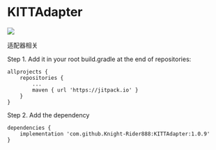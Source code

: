 # KITTAdapter
[![](https://jitpack.io/v/Knight-Rider888/KITTAdapter.svg)](https://jitpack.io/#Knight-Rider888/KITTAdapter)


适配器相关

Step 1. Add it in your root build.gradle at the end of repositories:
```
allprojects {
    repositories {
        ...
        maven { url 'https://jitpack.io' }
    }
}
```
Step 2. Add the dependency
```
dependencies {
    implementation 'com.github.Knight-Rider888:KITTAdapter:1.0.9'
}
```
